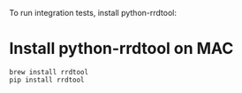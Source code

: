 To run integration tests, install python-rrdtool:

Install python-rrdtool on MAC
=============================
```
brew install rrdtool
pip install rrdtool
```
